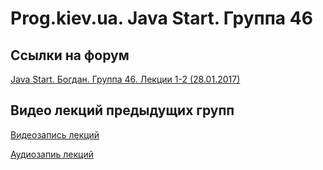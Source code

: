Prog.kiev.ua. Java Start. Группа 46
===

## Cсылки на форум

[Java Start. Богдан. Группа 46. Лекции 1-2 (28.01.2017)](https://prog.kiev.ua/forum/index.php/topic,2737.0.html)

## Видео лекций предыдущих групп

[Видеозапись лекций](https://mega.nz/#F!SRclnQQT!B8QCc6CGg8_luB6VkWr3mg)

[Аудиозапиь лекций](https://mega.nz/#F!GY8UjTBS!Houco7kx4JmicDW50DujbA)
